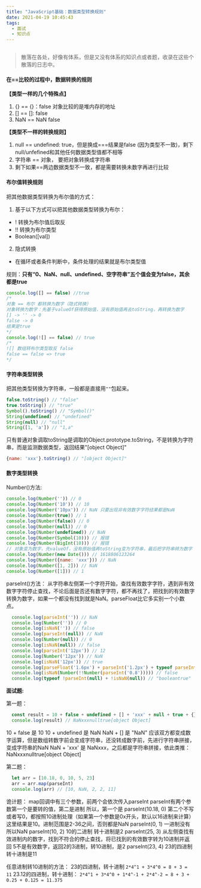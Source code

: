 ```yaml
---
title: "JavaScript基础：数据类型转换规则"
date: 2021-04-19 10:45:43
tags:
  - 面试
  - 知识点
---
```


<!--banner-pic|sticker|content-img|content-img-half-->

<img alt="" class="banner-pic" src="https://slybootslion-blog.oss-cn-chengdu.aliyuncs.com/blog-head/2021-04-16/7b1e3ebf1ecb19b3884e8c5194f8540c.jpg?x-oss-process=image/auto-orient,1/quality,q_80/watermark,text_c2x5Ym9vdHNsaW9u,color_ffffff,size_40,shadow_70,t_74,x_10,y_10"/>

> 散落在各处，好像有体系，但是又没有体系的知识点或者题，收录在这些个散落的日志中。

#### 在==比较的过程中，数据转换的规则

**【类型一样的几个特殊点】**
1. {} == {}：false 对象比较的是堆内存的地址
2. [] == []: false
3. NaN == NaN false

**【类型不一样的转换规则】**
1. null == undefined: true，但是换成===结果是false (因为类型不一致)，剩下null/unfefined和其他任何数据类型值都不相等
2. 字符串 == 对象， 要把对象转换成字符串
3. 剩下如果==两边数据类型不一致，都是需要转换未数字再进行比较

#### 布尔值转换规则

把其他数据类型转换为布尔值的方式：
1. 基于以下方式可以把其他数据类型转换为布尔：
  - ! 转换为布尔值后取反
  - !! 转换为布尔类型
  - Boolean([val])
2. 隐式转换
  - 在循环或者条件判断中，条件处理的结果就是布尔类型值

规则：**只有“0、NaN、null、undefined、空字符串”五个值会变为false，其余都是true**

```js
console.log([] == false) //true
/* 
对象 == 布尔 都转换为数字（隐式转换）
对象转换为数字：先基于valueOf获得原始值，没有原始值再去toString，再转换为数字
[] -> '' -> 0
false -> 0
结果是true
*/
console.log(![] == false) // true
/* 
![] 数组转布尔类型取反 false
false == false => true
*/
```

#### 字符串类型转换

把其他类型转换为字符串，一般都是直接用`""`包起来。

```js
false.toString() // "false"
true.toString() // "true"
Symbol().toString() // "Symbol()"
String(undefined) // "undefined"
String(null) // "null"
String([1, 'a']) // "1,a"
```

只有普通对象调取toString是调取的Object.prototype.toString，不是转换为字符串，而是监测数据类型，返回结果"[object Object]"

```js
{name: 'xxx'}.toString() // "[object Object]"
```

<!-- more -->

#### 数字类型转换

Number()方法:

```js
console.log(Number('')) // 0
console.log(Number('10')) // 10
console.log(Number('10px')) // NaN 只要出现非有效数字字符结果都是NaN
console.log(Number(true)) // 1
console.log(Number(false)) // 0
console.log(Number(null)) // 0
console.log(Number(undefined)) // NaN
console.log(Number(Symbol(10))) // 报错
console.log(Number(BigInt(10))) // 报错
// 对象变为数字，先valueOf，没有原始值再toString变为字符串，最后把字符串转为数字
console.log(Number(new Date())) // 1618806123264
console.log(Number({name: 'xxx'})) // NaN
console.log(Number([1, 2])) // NaN
console.log(Number([1])) // 1
```

parseInt()方法：
从字符串左侧第一个字符开始，查找有效数字字符，遇到非有效数字字符停止查找，不论后面是否还有数字字符，都不再找了，把找到的有效数字转换为数字，如果一个都没有找到就是NaN。parseFloat比它多实别一个小数点。

```js
  console.log(parseInt('')) // NaN
  console.log(Number('')) // 0
  console.log(isNaN('')) // false
  console.log(parseInt(null)) // NaN
  console.log(Number(null)) // 0
  console.log(isNaN(null)) // false
  console.log(parseInt('12px')) // 12
  console.log(Number('12px')) // NaN
  console.log(isNaN('12px')) // true
  console.log(parseFloat('1.6px') + parseInt('1.2px') + typeof parseInt('null')) // "2.6number"
  console.log(isNaN(Number(!!Number(parseInt('0.8'))))) // false
  console.log(typeof !parseInt(null) + !isNaN(null)) // "booleantrue"
```

**面试题:**

第一题：

```js
  const result = 10 + false + undefined + [] + 'xxx' + null + true + {}
  console.log(result) // NaNxxxnulltrue[object Object]
```
10 + false 是 10
10 + undefined 是 NaN
NaN + [] 是 "NaN" 应该双方都变成数字运算，但是数组转数字前会变成字符串，还没转成数字前，先进行字符串拼接，变成字符串的NaN
NaN + 'xxx' 是 NaNxxx，之后都是字符串拼接，依此类推：NaNxxxnulltrue[object Object]

第二题：

```js
  let arr = [10.18, 0, 10, 5, 23]
  arr = arr.map(parseInt)
  console.log(arr) // [10, NaN, 2, 2, 11]
```

诡计题：
map回调中有三个参数，前两个会依次传入parseInt
parseInt有两个参数第一个是要转的值，第二是进制
所以，第一个是
parseInt(10.18, 0) 第二个不写或者写0，都按照10进制处理（如果第一个参数是0x开头，默认以16进制来计算） 这里结果是10。进制范围是2-36之间，否则都是NaN
parseInt(0, 1) 一进制没有 所以NaN
parseInt(10, 2) 10的二进制 转十进制是2
parseInt(25, 3) 从左侧查找有效进制内的数字，找到不符合的停止查找，将已找到的有效数字转为10进制并返回 5不是有效数字，返回2的3进制，转10进制，是2
parseInt(23, 4) 23的四进制 转十进制是11

任意进制转10进制的方法：
23的四进制，转十进制
`2*4^1 + 3*4^0 = 8 + 3 = 11`
23.12的四进制，转十进制：
`2*4^1 + 3*4^0 + 1*4^-1 + 2*4^-2 = 8 + 3 + 0.25 + 0.125 = 11.375`
